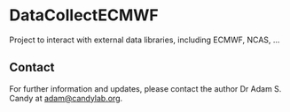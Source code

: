 DataCollectECMWF
===============

Project to interact with external data libraries, including ECMWF, NCAS, ...

Contact
-------

For further information and updates, please contact the author Dr Adam S. Candy at [adam@candylab.org](mailto:adam@candylab.org).


